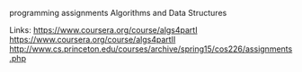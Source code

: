 programming assignments
Algorithms and Data Structures

Links:
https://www.coursera.org/course/algs4partI
https://www.coursera.org/course/algs4partII
http://www.cs.princeton.edu/courses/archive/spring15/cos226/assignments.php

